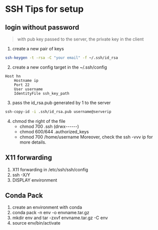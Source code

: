 # SSH Tips for setup #

## login without password ##

> with pub key passed to the server, the private key in the client

1. create a new pair of keys
```bash
ssh-keygen -t -rsa -C "your email" -f ~/.ssh/id_rsa
```

2. create a new config target in the ~/.ssh/config
```
Host hn
    Hostname ip
    Port 22
    User username
    IdentityFile ssh_key_path
```

3. pass the id_rsa.pub generated by 1 to the server
```bash
ssh-copy-id -i .ssh/id_rsa.pub username@serverip
```
4. chmod the right of the file
    - chmod 700 .ssh (drwx------)
    - chmod 600/644 .authorized_keys
    - chmod 700 /home/username 
Moreover, check the ssh -vvv ip for more details.

## X11 forwarding ##
1. X11 forwarding in /etc/ssh/ssh/config
2. ssh -X/Y
3. DISPLAY environment

## Conda Pack ##
1. create an environment with conda 
2. conda pack -n env -o envname.tar.gz
3. mkdir env and tar -zxvf envname.tar.gz -C env
4. source env/bin/activate

